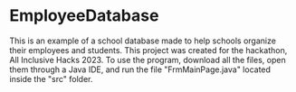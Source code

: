 # EmployeeDatabase

This is an example of a school database made to help schools organize their employees and students. This project was created for the hackathon, All Inclusive Hacks 2023. To use the program, download all the files, open them through a Java IDE, and run the file "FrmMainPage.java" located inside the "src" folder.
